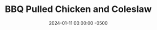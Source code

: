 ---
layout: post
title:  "BBQ Pulled Chicken and Coleslaw"
date:   2024-01-11 00:00:00 -0500
categories:
- Recipes
- Chicken
permalink: /recipes/pulled-chicken
image: /assets/Food/Chicken/Pulled/pulled-cover.jpg
ing: pulled-ing
facts: pulled-facts
section1: Chicken
start2: Cabbage, raw, green
section2: Coleslaw
start3: 
section3: 
start4: 
section4: 
start5: 
section5: 
Prep: 30
Rest: 
Cook: 300
Source1: https://www.cookingclassy.com/crockpot-bbq-pulled-chicken/
Source2: 
whisk: https://s.samsungfood.com/tHEUK
tags: 
- bbq
- barbeque
- sauce
- crock pot
- slow cook
- shredded
- cabbage
- blend
- food processor
- oil
- vinegar
- sandwich
Description: This BBQ pulled chicken is made easy in a slow cooker, and features a homemade <a href="bbq-sauce">Unsweetened BBQ Sauce</a>. I paired it with a side of oil and vinegar coleslaw (not a mayo based coleslaw), and can be easily made into a sandwich. I always hated shredding cabbage, until I realized I could use my food processor to do the work for me. Give it a go, and check out the homemade sauce, or use your own BBQ sauce
Instructions: 
- Place the chicken into a large slow cooker. Add spices (chili powder, paprika, garlic and onion powder, black pepper, and cayenne) over the chicken, and mix to evenly coat it all<br><br>

- Add half of your BBQ sauce on top of the chicken. The other half of the BBQ sauce will be reserved for at the end<br><br>

- Cover, and cook on low for 4-6 hours, or until the chicken is at least 185F and shreds easily<br><br>

- Transfer the chicken to a cutting board or bowl, and shred with 2 forks (or your hands). Return the chicken to the slow cooker<br><br>

- Heat the remainder of your BBQ sauce and soy sauce in the microwave for about a minute until warm, and pour over your shredded chicken<br><br>
- <center><img src="/assets/Food/Chicken/Pulled/pulled-5.jpg" alt="" class="instruction-image"></center><br>

- The coleslaw can be made at any time and kept in the fridge, so I like to do it as the chicken cooks. I find that a food processor is the easiest way to shred cabbage. Cut your cabbage into wedges and remove the core. Using the shredder attachment, feed the cabbage down the tube to finely shred it. You can also use a mandolin or a knife. Transfer the shredded cabbage to a large bowl<br><br>

- In a glass, mix together the dressing ingredients (ACV, oil, lime, soy sauce, balsamic, dijon, onion and garlic powder, black pepper, and celery seed). Pour over the cabbage, mix, and serve<br>
- <br><center><img src="/assets/Food/Chicken/Pulled/pulled-7.jpg" alt="" class="instruction-image"></center>
---